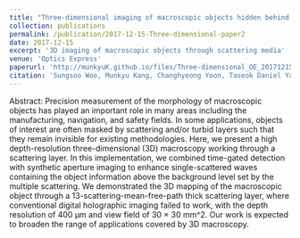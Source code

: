 ```yaml
---
title: "Three-dimensional imaging of macroscopic objects hidden behind scattering media using time-gated aperture synthesis"
collection: publications
permalink: /publication/2017-12-15-Three-dimensional-paper2
date: 2017-12-15
excerpt: '3D imaging of macroscopic objects through scattering media'
venue: 'Optics Express'
paperurl: 'http://munkyuK.github.io/files/Three-dimensional_OE_20171215.pdf'
citation: 'Sungsoo Woo, Munkyu Kang, Changhyeong Yoon, Taseok Daniel Yang, Youngwoon Choi and Wonshik Choi, &quot;Three-dimensional imaging of macroscopic objects hidden behind scattering media using time-gated aperture synthesis&quot;, <i>Optics Express</i>., 25, 32722 (2017).'
---
```


Abstract: Precision measurement of the morphology of macroscopic objects has played an important role in many areas including the manufacturing, navigation, and safety fields. In some applications, objects of interest are often masked by scattering and/or turbid layers such that they remain invisible for existing methodologies. Here, we present a high depth-resolution three-dimensional (3D) macroscopy working through a scattering layer. In this implementation, we combined time-gated detection with synthetic aperture imaging to enhance single-scattered waves containing the object information above the background level set by the multiple scattering. We demonstrated the 3D mapping of the macroscopic object through a 13-scattering-mean-free-path thick scattering layer, where conventional digital holographic imaging failed to work, with the depth resolution of 400 μm and view field of 30 × 30 mm^2. Our work is expected to broaden the range of applications covered by 3D macroscopy.
